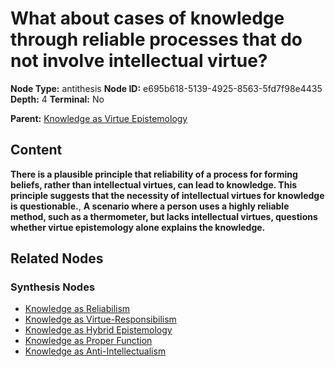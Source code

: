 # What about cases of knowledge through reliable processes that do not involve intellectual virtue?

**Node Type:** antithesis
**Node ID:** e695b618-5139-4925-8563-5fd7f98e4435
**Depth:** 4
**Terminal:** No

**Parent:** [Knowledge as Virtue Epistemology](knowledge-as-virtue-epistemology-synthesis-1039bc6d-80ef-4d18-a027-17f37faed87a.md)

## Content

**There is a plausible principle that reliability of a process for forming beliefs, rather than intellectual virtues, can lead to knowledge. This principle suggests that the necessity of intellectual virtues for knowledge is questionable.**, **A scenario where a person uses a highly reliable method, such as a thermometer, but lacks intellectual virtues, questions whether virtue epistemology alone explains the knowledge.**

## Related Nodes

### Synthesis Nodes

- [Knowledge as Reliabilism](knowledge-as-reliabilism-synthesis-39e9f4b3-cf91-4459-a0ac-e1804e995a7a.md)
- [Knowledge as Virtue-Responsibilism](knowledge-as-virtue-responsibilism-synthesis-b74f302e-979a-4e79-bd5e-41a00d0f74e3.md)
- [Knowledge as Hybrid Epistemology](knowledge-as-hybrid-epistemology-synthesis-d09f33bf-3e60-4484-80ea-bb4345e3a966.md)
- [Knowledge as Proper Function](knowledge-as-proper-function-synthesis-7211d1f4-8431-4c04-a0a6-49ea725bf35b.md)
- [Knowledge as Anti-Intellectualism](knowledge-as-anti-intellectualism-synthesis-1c14f8ad-a5c3-4370-bec2-3c4a75d6ffbd.md)
